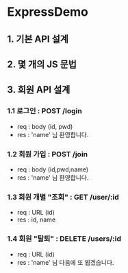 # ExpressDemo

## 1. 기본 API 설계

## 2. 몇 개의 JS 문법

## 3. 회원 API 설계

### 1.1 로그인 : POST /login

- req : body (id, pwd)
- res : 'name' 님 환영합니다.

### 1.2 회원 가입 : POST /join

- req : body (id,pwd,name)
- res : 'name' 님 환영합니다.

### 1.3 회원 개별 "조회" : GET /user/:id

- req : URL (id)
- res : id, name

### 1.4 회원 "탈퇴" : DELETE /users/:id

- req : URL (id)
- res : 'name' 님 다음에 또 뵙겠습니다.

